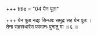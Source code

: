 +++
title = "04 येन पूता"

+++
येन पूता नद्यः सिन्धवः समुद्रः सह येन पूतः ।  
तेना सहस्रधारेण पवमानः पुनातु मा ॥ ६ ॥